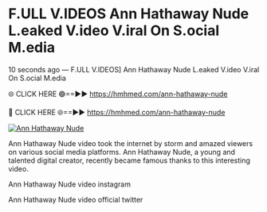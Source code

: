 # F.ULL V.IDEOS Ann Hathaway Nude L.eaked V.ideo V.iral On S.ocial M.edia

10 seconds ago — F.ULL V.IDEOS] Ann Hathaway Nude L.eaked V.ideo V.iral On S.ocial M.edia

🌐 CLICK HERE 🟢==►► https://hmhmed.com/ann-hathaway-nude

🔴 CLICK HERE 🌐==►► https://hmhmed.com/ann-hathaway-nude

[![Ann Hathaway Nude](https://i.imgur.com/dJHk4Zq.gif)](https://hmhmed.com/ann-hathaway-nude)

Ann Hathaway Nude video took the internet by storm and amazed viewers on various social media platforms. Ann Hathaway Nude, a young and talented digital creator, recently became famous thanks to this interesting video.

Ann Hathaway Nude video instagram

Ann Hathaway Nude video official twitter